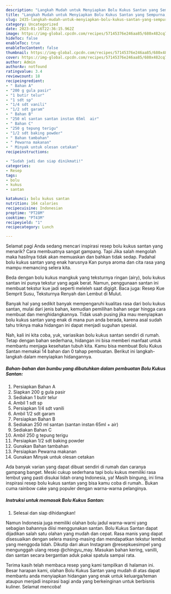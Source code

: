 ```yaml
---
description: "Langkah Mudah untuk Menyiapkan Bolu Kukus Santan yang Sempurna, Buat Buka Puasa Sempurna"
title: "Langkah Mudah untuk Menyiapkan Bolu Kukus Santan yang Sempurna, Buat Buka Puasa Sempurna"
slug: 2435-langkah-mudah-untuk-menyiapkan-bolu-kukus-santan-yang-sempurna-buat-buka-puasa-sempurna
category: Uncategorized
date: 2023-01-16T22:36:15.962Z
image: https://img-global.cpcdn.com/recipes/57145376e246aa85/680x482cq70/bolu-kukus-santan-foto-resep-utama.jpg
hideToc: false
enableToc: true
enableTocContent: false
thumbnail: https://img-global.cpcdn.com/recipes/57145376e246aa85/680x482cq70/bolu-kukus-santan-foto-resep-utama.jpg
cover: https://img-global.cpcdn.com/recipes/57145376e246aa85/680x482cq70/bolu-kukus-santan-foto-resep-utama.jpg
author: Admin
authorAv: notfound
ratingvalue: 3.4
reviewcount: 18
recipeingredient:
- " Bahan A"
- "200 g gula pasir"
- "1 butir telur"
- "1 sdt sp"
- "1/4 sdt vanili"
- "1/2 sdt garam"
- " Bahan B"
- "250 ml santan santan instan 65ml  air"
- " Bahan C"
- "250 g tepung terigu"
- "1/2 sdt baking powder"
- " Bahan tambahan"
- " Pewarna makanan"
- " Minyak untuk olesan cetakan"
recipeinstructions:

- "Sudah jadi dan siap dinikmati!"
categories:
- Resep
tags:
- bolu
- kukus
- santan

katakunci: bolu kukus santan 
nutrition: 164 calories
recipecuisine: Indonesian
preptime: "PT28M"
cooktime: "PT43M"
recipeyield: "1"
recipecategory: Lunch

---
```



Selamat pagi Anda sedang mencari inspirasi resep bolu kukus santan yang menarik? Cara membuatnya sangat gampang. Tapi Jika salah mengolah maka hasilnya tidak akan memuaskan dan bahkan tidak sedap. Padahal bolu kukus santan yang enak harusnya Kan punya aroma dan cita rasa yang mampu memancing selera kita.


Beda dengan bolu kukus mangkuk yang teksturnya ringan (airy), bolu kukus santan ini punya tekstur yang agak berat. Namun, penggunaan santan ini membuat tekstur kue jadi seperti meleleh saat digigit. Baca juga: Resep Kue Semprit Susu, Teksturnya Renyah dan Lembut di Mulut.

Banyak hal yang sedikit banyak mempengaruhi kualitas rasa dari bolu kukus santan, mulai dari jenis bahan, kemudian pemilihan bahan segar hingga cara membuat dan menghidangkannya. Tidak usah pusing jika mau menyiapkan bolu kukus santan yang enak di mana pun anda berada, karena asal sudah tahu triknya maka hidangan ini dapat menjadi suguhan spesial.


Nah, kali ini kita coba, yuk, variasikan bolu kukus santan sendiri di rumah. Tetap dengan bahan sederhana, hidangan ini bisa memberi manfaat untuk membantu menjaga kesehatan tubuh kita. Kamu bisa membuat Bolu Kukus Santan memakai 14 bahan dan 0 tahap pembuatan. Berikut ini langkah-langkah dalam menyiapkan hidangannya.

<!--inarticleads1-->

##### Bahan-bahan dan bumbu yang dibutuhkan dalam pembuatan Bolu Kukus Santan:

1. Persiapkan  Bahan A
1. Siapkan 200 g gula pasir
1. Sediakan 1 butir telur
1. Ambil 1 sdt sp
1. Persiapkan 1/4 sdt vanili
1. Ambil 1/2 sdt garam
1. Persiapkan  Bahan B
1. Sediakan 250 ml santan (santan instan 65ml + air)
1. Sediakan  Bahan C
1. Ambil 250 g tepung terigu
1. Persiapkan 1/2 sdt baking powder
1. Gunakan  Bahan tambahan
1. Persiapkan  Pewarna makanan
1. Gunakan  Minyak untuk olesan cetakan


Ada banyak varian yang dapat dibuat sendiri di rumah dan caranya gampang banget. Meski cukup sederhana tapi bolu kukus memiliki rasa lembut yang pasti disukai lidah orang Indonesia, ya! Masih bingung, ini lima inspirasi resep bolu kukus santan yang bisa kamu coba di rumah.. Bukan cuma rainbow cake yang populer dengan warna-warna pelanginya. 

<!--inarticleads2-->

##### Instruksi untuk memasak Bolu Kukus Santan:


1. Selesai dan siap dihidangkan!

Namun Indonesia juga memiliki olahan bolu jadul warna-warni yang sebagian bahannya diisi menggunakan santan. Bolu Kukus Santan dapat dijadikan salah satu olahan yang mudah dan cepat. Rasa manis yang dapat disesuaikan dengan selera masing-masing dan mendapatkan tekstur lembut yang menggoda lidah. Dikutip dari akun Instagram @resepkuesimpel yang mengunggah ulang resep @chingyu_may. Masukan bahan kering, vanilli, dan santan secara bergantian aduk pakai spatula sampai rata. 

Terima kasih telah membaca resep yang kami tampilkan di halaman ini. Besar harapan kami, olahan Bolu Kukus Santan yang mudah di atas dapat membantu anda menyiapkan hidangan yang enak untuk keluarga/teman ataupun menjadi inspirasi bagi anda yang berkeinginan untuk berbisnis kuliner. Selamat mencoba!
